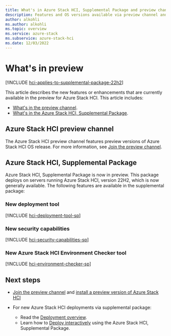 ```yaml
---
title: What's in Azure Stack HCI, Supplemental Package and preview channel
description: Features and OS versions available via preview channel and supplemental packages.
author: alkohli
ms.author: alkohli
ms.topic: overview
ms.service: azure-stack
ms.subservice: azure-stack-hci
ms.date: 12/03/2022
---
```


# What's in preview

[!INCLUDE [hci-applies-to-supplemental-package-22h2](../../includes/hci-applies-to-supplemental-package-22h2.md)]

This article describes the new features or enhancements that are currently available in the preview for Azure Stack HCI. This article includes:

- [What's in the preview channel](#azure-stack-hci-preview-channel).
- [What's in the Azure Stack HCI, Supplemental Package](#azure-stack-hci-supplemental-package).

## Azure Stack HCI preview channel

The Azure Stack HCI preview channel features preview versions of Azure Stack HCI OS release. For more information, see [Join the preview channel](./preview-channel.md).

## Azure Stack HCI, Supplemental Package

Azure Stack HCI, Supplemental Package is now in preview. This package deploys on servers running Azure Stack HCI, version 22H2, which is now generally available. The following features are available in the supplemental package:

### New deployment tool

[!INCLUDE [hci-deployment-tool-sp](../../includes/hci-deployment-tool-sp.md)]

### New security capabilities

[!INCLUDE [hci-security-capabilities-sp](../../includes/hci-security-capabilities-sp.md)]

### New Azure Stack HCI Environment Checker tool

[!INCLUDE [hci-environment-checker-sp](../../includes/hci-environment-checker-sp.md)]

## Next steps

- [Join the preview channel](./preview-channel.md) and [install a preview version of Azure Stack HCI](./install-preview-version.md)

- For new Azure Stack HCI deployments via supplemental package:
    - Read the [Deployment overview](../deploy/deployment-tool-introduction.md).
    - Learn how to [Deploy interactively](../deploy/deployment-tool-new-file.md) using the Azure Stack HCI, Supplemental Package.

